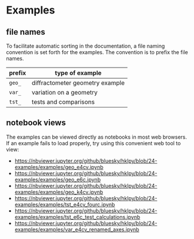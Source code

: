 # Examples

## file names

To facilitate automatic sorting in the documentation, a file naming
convention is set forth for the examples.  The convention is to prefix
the file names.

prefix   | type of example
------   | -------
``geo_`` | diffractometer geometry example
``var_`` | variation on a geometry
``tst_`` | tests and comparisons

## notebook views
The examples can be viewed directly as notebooks in most web
browsers.  If an example fails to load properly, try using this
convenient web tool to view:

* https://nbviewer.jupyter.org/github/bluesky/hklpy/blob/24-examples/examples/geo_e4cv.ipynb
* https://nbviewer.jupyter.org/github/bluesky/hklpy/blob/24-examples/examples/geo_e6c.ipynb
* https://nbviewer.jupyter.org/github/bluesky/hklpy/blob/24-examples/examples/geo_k4cv.ipynb
* https://nbviewer.jupyter.org/github/bluesky/hklpy/blob/24-examples/examples/tst_e4cv_fourc.ipynb
* https://nbviewer.jupyter.org/github/bluesky/hklpy/blob/24-examples/examples/tst_e6c_test_calculations.ipynb
* https://nbviewer.jupyter.org/github/bluesky/hklpy/blob/24-examples/examples/var_e4cv_renamed_axes.ipynb

